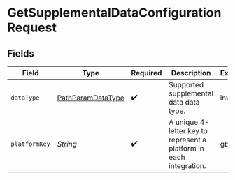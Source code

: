 # GetSupplementalDataConfigurationRequest


## Fields

| Field                                                              | Type                                                               | Required                                                           | Description                                                        | Example                                                            |
| ------------------------------------------------------------------ | ------------------------------------------------------------------ | ------------------------------------------------------------------ | ------------------------------------------------------------------ | ------------------------------------------------------------------ |
| `dataType`                                                         | [PathParamDataType](../../models/operations/PathParamDataType.md)  | :heavy_check_mark:                                                 | Supported supplemental data data type.                             | invoices                                                           |
| `platformKey`                                                      | *String*                                                           | :heavy_check_mark:                                                 | A unique 4-letter key to represent a platform in each integration. | gbol                                                               |